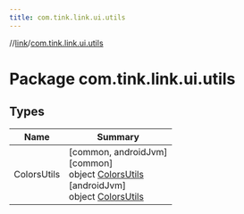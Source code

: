 ```yaml
---
title: com.tink.link.ui.utils
---
```

//[link](../../index.html)/[com.tink.link.ui.utils](index.html)



# Package com.tink.link.ui.utils



## Types


| Name | Summary |
|---|---|
| ColorsUtils | [common, androidJvm]<br>[common]<br>object [ColorsUtils]([common]-colors-utils/index.html)<br>[androidJvm]<br>object [ColorsUtils]([android-jvm]-colors-utils/index.html) |

